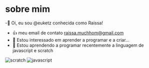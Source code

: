 # sobre mim 
-👋 Oi, eu sou @euketz conhecida como Raissa!
- :+1: meu email de contato raissa.muchhom@gmail.com
- 👀 Estou interessado em aprender a programar e a criar...  
- 🌱 Estou aprendendo a programar recentemente a linguagem de javascript e scratch

![scratch](https://img.shields.io/badge/Scratch-4D97FF?style=for-the-badge&logo=Scratch&logoColor=white)
![javascript](https://img.shields.io/badge/JavaScript-323330?style=for-the-badge&logo=javascript&logoColor=F7DF1E)
